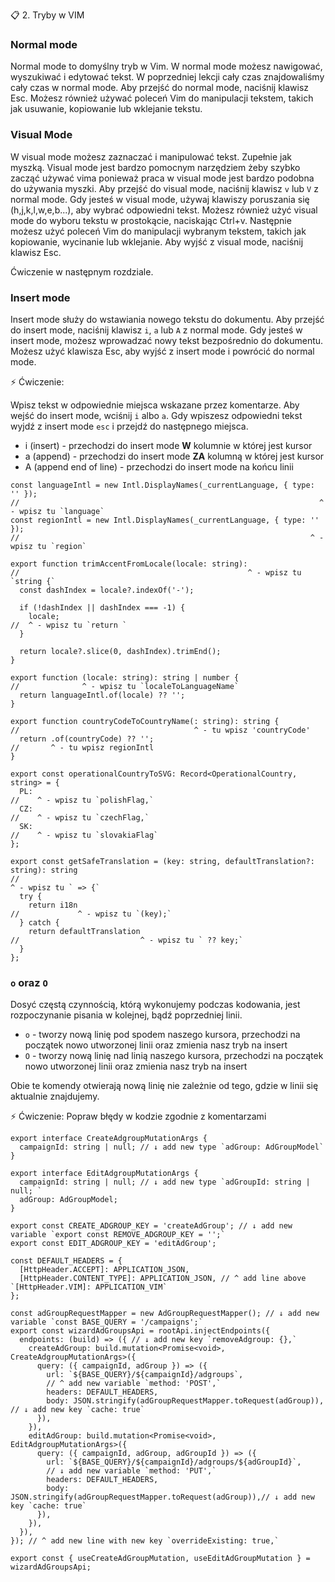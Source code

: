 📋 2. Tryby w VIM

### Normal mode
Normal mode to domyślny tryb w Vim.
W normal mode możesz nawigować, wyszukiwać i edytować tekst.
W poprzedniej lekcji cały czas znajdowaliśmy cały czas w normal mode.
Aby przejść do normal mode, naciśnij klawisz Esc.
Możesz również używać poleceń Vim do manipulacji tekstem, takich jak usuwanie, kopiowanie lub wklejanie tekstu.

### Visual Mode
W visual mode możesz zaznaczać i manipulować tekst. Zupełnie jak myszką.
Visual mode jest bardzo pomocnym narzędziem żeby szybko zacząć używać vima
ponieważ praca w visual mode jest bardzo podobna do używania myszki.
Aby przejść do visual mode, naciśnij klawisz `v` lub `V` z normal mode.
Gdy jesteś w visual mode, używaj klawiszy poruszania się (h,j,k,l,w,e,b...), aby wybrać odpowiedni tekst.
Możesz również użyć visual mode do wyboru tekstu w prostokącie, naciskając Ctrl+v.
Następnie możesz użyć poleceń Vim do manipulacji wybranym tekstem, takich jak kopiowanie, wycinanie lub wklejanie.
Aby wyjść z visual mode, naciśnij klawisz Esc.

Ćwiczenie w następnym rozdziale.

### Insert mode
Insert mode służy do wstawiania nowego tekstu do dokumentu.
Aby przejść do insert mode, naciśnij klawisz `i`, `a` lub `A` z normal mode.
Gdy jesteś w insert mode, możesz wprowadzać nowy tekst bezpośrednio do dokumentu.
Możesz użyć klawisza Esc, aby wyjść z insert mode i powrócić do normal mode.

⚡️ Ćwiczenie:

Wpisz tekst w odpowiednie miejsca wskazane przez komentarze. Aby wejść do 
insert mode, wciśnij `i` albo `a`. Gdy wpiszesz odpowiedni tekst wyjdź z insert 
mode `esc` i przejdź do następnego miejsca.

- i (insert) - przechodzi do insert mode **W** kolumnie w której jest kursor
- a (append) - przechodzi do insert mode **ZA** kolumną w której jest kursor
- A (append end of line) - przechodzi do insert mode na końcu linii

```tsx
const languageIntl = new Intl.DisplayNames(_currentLanguage, { type: '' });
//                                                                   ^ - wpisz tu `language`
const regionIntl = new Intl.DisplayNames(_currentLanguage, { type: '' });
//                                                                 ^ - wpisz tu `region`

export function trimAccentFromLocale(locale: string):
//                                                   ^ - wpisz tu `string {`
  const dashIndex = locale?.indexOf('-');

  if (!dashIndex || dashIndex === -1) {
    locale;
//  ^ - wpisz tu `return `
  }

  return locale?.slice(0, dashIndex).trimEnd();
}

export function (locale: string): string | number {
//              ^ - wpisz tu `localeToLanguageName`
  return languageIntl.of(locale) ?? '';
}

export function countryCodeToCountryName(: string): string {
//                                       ^ - tu wpisz 'countryCode'    
  return .of(countryCode) ?? '';
//       ^ - tu wpisz regionIntl   
}

export const operationalCountryToSVG: Record<OperationalCountry, string> = {
  PL: 
//    ^ - wpisz tu `polishFlag,`
  CZ: 
//    ^ - wpisz tu `czechFlag,`
  SK: 
//    ^ - wpisz tu `slovakiaFlag`
};

export const getSafeTranslation = (key: string, defaultTranslation?: string): string
//                                                                                  ^ - wpisz tu ` => {`
  try {
    return i18n
//             ^ - wpisz tu `(key);`
  } catch {
    return defaultTranslation
//                           ^ - wpisz tu ` ?? key;`
  }
};
```

### `o` oraz `O`
Dosyć częstą czynnością, którą wykonujemy podczas kodowania, jest rozpoczynanie pisania
w kolejnej, bądź poprzedniej linii.
- `o` - tworzy nową linię pod spodem naszego kursora, przechodzi na początek nowo utworzonej
        linii oraz zmienia nasz tryb na insert
- `O` - tworzy nową linię nad linią naszego kursora, przechodzi na początek nowo utworzonej
        linii oraz zmienia nasz tryb na insert

Obie te komendy otwierają nową linię nie zależnie od tego, gdzie w linii się aktualnie znajdujemy.

⚡️ Ćwiczenie:
Popraw błędy w kodzie zgodnie z komentarzami

```tsx
export interface CreateAdgroupMutationArgs {
  campaignId: string | null; // ↓ add new type `adGroup: AdGroupModel`
}

export interface EditAdgroupMutationArgs {
  campaignId: string | null; // ↓ add new type `adGroupId: string | null; `
  adGroup: AdGroupModel;
}

export const CREATE_ADGROUP_KEY = 'createAdGroup'; // ↓ add new variable `export const REMOVE_ADGROUP_KEY = '';`
export const EDIT_ADGROUP_KEY = 'editAdGroup';

const DEFAULT_HEADERS = {
  [HttpHeader.ACCEPT]: APPLICATION_JSON,
  [HttpHeader.CONTENT_TYPE]: APPLICATION_JSON, // ^ add line above `[HttpHeader.VIM]: APPLICATION_VIM`
};

const adGroupRequestMapper = new AdGroupRequestMapper(); // ↓ add new variable `const BASE_QUERY = '/campaigns';`
export const wizardAdGroupsApi = rootApi.injectEndpoints({
  endpoints: (build) => ({ // ↓ add new key `removeAdgroup: {},`
    createAdGroup: build.mutation<Promise<void>, CreateAdgroupMutationArgs>({
      query: ({ campaignId, adGroup }) => ({
        url: `${BASE_QUERY}/${campaignId}/adgroups`,
        // ^ add new variable `method: 'POST',`
        headers: DEFAULT_HEADERS,
        body: JSON.stringify(adGroupRequestMapper.toRequest(adGroup)), // ↓ add new key `cache: true`
      }),
    }),
    editAdGroup: build.mutation<Promise<void>, EditAdgroupMutationArgs>({
      query: ({ campaignId, adGroup, adGroupId }) => ({
        url: `${BASE_QUERY}/${campaignId}/adgroups/${adGroupId}`,
        // ↓ add new variable `method: 'PUT',`
        headers: DEFAULT_HEADERS,
        body: JSON.stringify(adGroupRequestMapper.toRequest(adGroup)),// ↓ add new key `cache: true`
      }),
    }),
  }),
}); // ^ add new line with new key `overrideExisting: true,`

export const { useCreateAdGroupMutation, useEditAdGroupMutation } = wizardAdGroupsApi;
```

